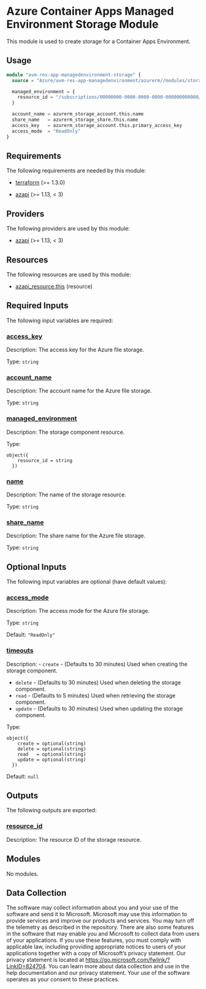 <!-- BEGIN_TF_DOCS -->
# Azure Container Apps Managed Environment Storage Module

This module is used to create storage for a Container Apps Environment.

## Usage

```terraform
module "avm-res-app-managedenvironment-storage" {
  source = "Azure/avm-res-app-managedenvironment/azurerm//modules/storage"

  managed_environment = {
    resource_id = "/subscriptions/00000000-0000-0000-0000-000000000000/resourceGroups/myResourceGroup/providers/Microsoft.App/managedEnvironments/myEnv"
  }

  account_name = azurerm_storage_account.this.name
  share_name   = azurerm_storage_share.this.name
  access_key   = azurerm_storage_account.this.primary_access_key
  access_mode  = "ReadOnly"
}
```

<!-- markdownlint-disable MD033 -->
## Requirements

The following requirements are needed by this module:

- <a name="requirement_terraform"></a> [terraform](#requirement\_terraform) (>= 1.3.0)

- <a name="requirement_azapi"></a> [azapi](#requirement\_azapi) (>= 1.13, < 3)

## Providers

The following providers are used by this module:

- <a name="provider_azapi"></a> [azapi](#provider\_azapi) (>= 1.13, < 3)

## Resources

The following resources are used by this module:

- [azapi_resource.this](https://registry.terraform.io/providers/azure/azapi/latest/docs/resources/resource) (resource)

<!-- markdownlint-disable MD013 -->
## Required Inputs

The following input variables are required:

### <a name="input_access_key"></a> [access\_key](#input\_access\_key)

Description: The access key for the Azure file storage.

Type: `string`

### <a name="input_account_name"></a> [account\_name](#input\_account\_name)

Description: The account name for the Azure file storage.

Type: `string`

### <a name="input_managed_environment"></a> [managed\_environment](#input\_managed\_environment)

Description: The storage component resource.

Type:

```hcl
object({
    resource_id = string
  })
```

### <a name="input_name"></a> [name](#input\_name)

Description: The name of the storage resource.

Type: `string`

### <a name="input_share_name"></a> [share\_name](#input\_share\_name)

Description: The share name for the Azure file storage.

Type: `string`

## Optional Inputs

The following input variables are optional (have default values):

### <a name="input_access_mode"></a> [access\_mode](#input\_access\_mode)

Description: The access mode for the Azure file storage.

Type: `string`

Default: `"ReadOnly"`

### <a name="input_timeouts"></a> [timeouts](#input\_timeouts)

Description:  - `create` - (Defaults to 30 minutes) Used when creating the storage component.
 - `delete` - (Defaults to 30 minutes) Used when deleting the storage component.
 - `read` - (Defaults to 5 minutes) Used when retrieving the storage component.
 - `update` - (Defaults to 30 minutes) Used when updating the storage component.

Type:

```hcl
object({
    create = optional(string)
    delete = optional(string)
    read   = optional(string)
    update = optional(string)
  })
```

Default: `null`

## Outputs

The following outputs are exported:

### <a name="output_resource_id"></a> [resource\_id](#output\_resource\_id)

Description: The resource ID of the storage resource.

## Modules

No modules.

<!-- markdownlint-disable-next-line MD041 -->
## Data Collection

The software may collect information about you and your use of the software and send it to Microsoft. Microsoft may use this information to provide services and improve our products and services. You may turn off the telemetry as described in the repository. There are also some features in the software that may enable you and Microsoft to collect data from users of your applications. If you use these features, you must comply with applicable law, including providing appropriate notices to users of your applications together with a copy of Microsoft’s privacy statement. Our privacy statement is located at <https://go.microsoft.com/fwlink/?LinkID=824704>. You can learn more about data collection and use in the help documentation and our privacy statement. Your use of the software operates as your consent to these practices.
<!-- END_TF_DOCS -->